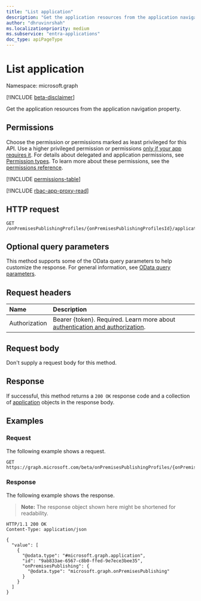 ```yaml
---
title: "List application"
description: "Get the application resources from the application navigation property."
author: "dhruvinrshah"
ms.localizationpriority: medium
ms.subservice: "entra-applications"
doc_type: apiPageType
---
```


# List application

Namespace: microsoft.graph

[!INCLUDE [beta-disclaimer](../../includes/beta-disclaimer.md)]

Get the application resources from the application navigation property.

## Permissions

Choose the permission or permissions marked as least privileged for this API. Use a higher privileged permission or permissions [only if your app requires it](/graph/permissions-overview#best-practices-for-using-microsoft-graph-permissions). For details about delegated and application permissions, see [Permission types](/graph/permissions-overview#permission-types). To learn more about these permissions, see the [permissions reference](/graph/permissions-reference).

<!-- {
  "blockType": "permissions",
  "name": "ipapplicationsegment-list-application-permissions"
}
-->
[!INCLUDE [permissions-table](../includes/permissions/ipapplicationsegment-list-application-permissions.md)]

[!INCLUDE [rbac-app-proxy-read](../includes/rbac-for-apis/rbac-app-proxy-read.md)]

## HTTP request

<!-- {
  "blockType": "ignored"
}
-->
``` http
GET /onPremisesPublishingProfiles/{onPremisesPublishingProfilesId}/applicationSegments/{ipApplicationSegmentId}/application
```

## Optional query parameters

This method supports some of the OData query parameters to help customize the response. For general information, see [OData query parameters](/graph/query-parameters).

## Request headers

|Name|Description|
|:---|:---|
|Authorization|Bearer {token}. Required. Learn more about [authentication and authorization](/graph/auth/auth-concepts).|

## Request body

Don't supply a request body for this method.

## Response

If successful, this method returns a `200 OK` response code and a collection of [application](../resources/application.md) objects in the response body.

## Examples

### Request

The following example shows a request.
<!-- {
  "blockType": "request",
  "name": "list_ipApplicationSegment_application"
}
-->
``` http
GET https://graph.microsoft.com/beta/onPremisesPublishingProfiles/{onPremisesPublishingProfilesId}/applicationSegments/{ipApplicationSegmentId}/application
```


### Response

The following example shows the response.
>**Note:** The response object shown here might be shortened for readability.
<!-- {
  "blockType": "response",
  "truncated": true,
  "@odata.type": "Collection(microsoft.graph.application)"
}
-->
``` http
HTTP/1.1 200 OK
Content-Type: application/json

{
  "value": [
    {
      "@odata.type": "#microsoft.graph.application",
      "id": "9ab833ae-6567-c8b0-ffed-9e7ece3bee35",
      "onPremisesPublishing": {
        "@odata.type": "microsoft.graph.onPremisesPublishing"
      }
    }
  ]
}
```

